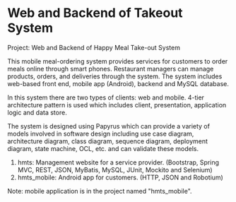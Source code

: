 # Web and Backend of Takeout System
Project: Web and Backend of Happy Meal Take-out System

This mobile meal-ordering system provides services for customers to order meals online through smart phones. Restaurant managers can manage products, orders, and deliveries through the system. The system includes web-based front end, mobile app (Android), backend and MySQL database.

In this system there are two types of clients: web and mobile. 4-tier architecture pattern is used which includes client, presentation, application logic and data store.

The system is designed using Papyrus which can provide a variety of models involved in software design including use case diagram, architecture diagram, class diagram, sequence diagram, deployment diagram, state machine, OCL, etc. and can validate these models.

1. hmts: Management website for a service provider. (Bootstrap, Spring MVC, REST, JSON, MyBatis, MySQL, JUnit, Mockito and Selenium)
2. hmts_mobile: Android app for customers. (HTTP, JSON and Robotium)

Note: mobile application is in the project named "hmts_mobile".
